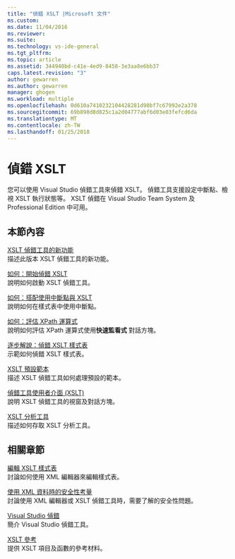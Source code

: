 ```yaml
---
title: "偵錯 XSLT |Microsoft 文件"
ms.custom: 
ms.date: 11/04/2016
ms.reviewer: 
ms.suite: 
ms.technology: vs-ide-general
ms.tgt_pltfrm: 
ms.topic: article
ms.assetid: 344940bd-c41e-4ed9-8458-3e3aa8e6bb37
caps.latest.revision: "3"
author: gewarren
ms.author: gewarren
manager: ghogen
ms.workload: multiple
ms.openlocfilehash: 0d610a7410232104428281d90bf7c67992e2a378
ms.sourcegitcommit: 69b898d8d825c1a2d04777abf6d03e03fefcd6da
ms.translationtype: MT
ms.contentlocale: zh-TW
ms.lasthandoff: 01/25/2018
---
```

# <a name="debugging-xslt"></a>偵錯 XSLT
您可以使用 Visual Studio 偵錯工具來偵錯 XSLT。 偵錯工具支援設定中斷點、檢視 XSLT 執行狀態等。 XSLT 偵錯在 Visual Studio Team System 及 Professional Edition 中可用。  
  
## <a name="in-this-section"></a>本節內容  
 [XSLT 偵錯工具的新功能](../xml-tools/what-s-new-in-the-xslt-debugger.md)  
 描述此版本 XSLT 偵錯工具的新功能。  
  
 [如何：開始偵錯 XSLT](../xml-tools/how-to-start-debugging-xslt.md)  
 說明如何啟動 XSLT 偵錯工具。  
  
 [如何：搭配使用中斷點與 XSLT](../xml-tools/how-to-use-breakpoints-with-xslt.md)  
 說明如何在樣式表中使用中斷點。  
  
 [如何：評估 XPath 運算式](../xml-tools/how-to-evaluate-an-xpath-expression.md)  
 說明如何評估 XPath 運算式使用**快速監看式** 對話方塊。  
  
 [逐步解說：偵錯 XSLT 樣式表](../xml-tools/walkthrough-debug-an-xslt-style-sheet.md)  
 示範如何偵錯 XSLT 樣式表。  
  
 [XSLT 預設範本](../xml-tools/xslt-default-templates.md)  
 描述 XSLT 偵錯工具如何處理預設的範本。  
  
 [偵錯工具使用者介面 (XSLT)](../xml-tools/debugger-user-interface-xslt.md)  
 說明 XSLT 偵錯工具的視窗及對話方塊。  
  
 [XSLT 分析工具](../xml-tools/xslt-profiler.md)  
 描述如何存取 XSLT 分析工具。  
  
## <a name="related-sections"></a>相關章節  
 [編輯 XSLT 樣式表](../xml-tools/editing-xslt-style-sheets.md)  
 討論如何使用 XML 編輯器來編輯樣式表。  
  
 [使用 XML 資料時的安全性考量](../xml-tools/security-considerations-when-working-with-xml-data.md)  
 討論使用 XML 編輯器或 XSLT 偵錯工具時，需要了解的安全性問題。  
  
 [Visual Studio 偵錯](../debugger/debugging-in-visual-studio.md)  
 簡介 Visual Studio 偵錯工具。  
  
 [XSLT 參考](http://msdn.microsoft.com/678bcd68-cbbb-4be5-9dd2-40f94488a1cf)  
 提供 XSLT 項目及函數的參考材料。